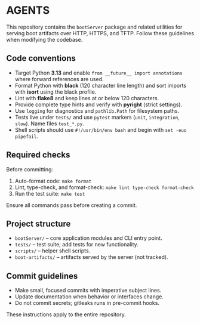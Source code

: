 # AGENTS

This repository contains the `bootServer` package and related utilities for serving boot
artifacts over HTTP, HTTPS, and TFTP. Follow these guidelines when modifying the codebase.

## Code conventions
- Target Python **3.13** and enable `from __future__ import annotations` where forward references are used.
- Format Python with **black** (120 character line length) and sort imports with **isort** using the black profile.
- Lint with **flake8** and keep lines at or below 120 characters.
- Provide complete type hints and verify with **pyright** (strict settings).
- Use `logging` for diagnostics and `pathlib.Path` for filesystem paths.
- Tests live under `tests/` and use `pytest` markers (`unit`, `integration`, `slow`). Name files `test_*.py`.
- Shell scripts should use `#!/usr/bin/env bash` and begin with `set -euo pipefail`.

## Required checks
Before committing:
1. Auto-format code: `make format`
2. Lint, type-check, and format-check: `make lint type-check format-check`
3. Run the test suite: `make test`

Ensure all commands pass before creating a commit.

## Project structure
- `bootServer/` – core application modules and CLI entry point.
- `tests/` – test suite; add tests for new functionality.
- `scripts/` – helper shell scripts.
- `boot-artifacts/` – artifacts served by the server (not tracked).

## Commit guidelines
- Make small, focused commits with imperative subject lines.
- Update documentation when behavior or interfaces change.
- Do not commit secrets; gitleaks runs in pre-commit hooks.

These instructions apply to the entire repository.
